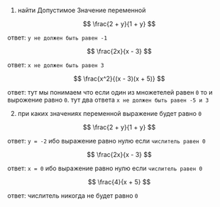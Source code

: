 1. найти Допустимое Значение переменной

$$ \frac{2 + y}{1 + y} $$

ответ: `y не должен быть равен -1`

$$ \frac{2x}{x - 3} $$

ответ: `x не должен быть равен 3`

$$ \frac{x^2}{(x - 3)(x + 5)} $$

ответ: тут мы понимаем что если один из множетелей равен `0` то и вырожение равно `0`. тут два ответа `x не должен быть равен -5 и 3`

2. при каких значениях переменной выражение будет равно `0`

$$ \frac{2 + y}{1 + y} $$

ответ: `y = -2` ибо выражение равно нулю если `числитель равен 0`

$$ \frac{2x}{x - 3} $$

ответ: `x = 0` ибо выражение равно нулю если `числитель равен 0`

$$ \frac{4}{x + 5} $$

ответ: числитель никогда не будет равно `0`
